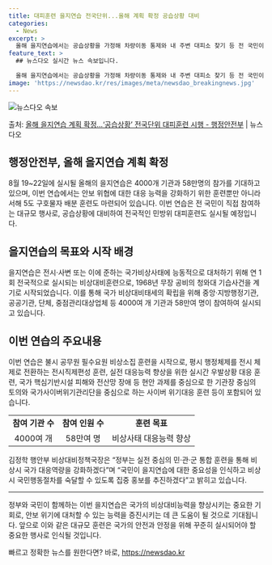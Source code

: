 ```yaml
---
title: 대피훈련 을지연습 전국단위...올해 계획 확정 공습상황 대비
categories:
  - News
excerpt: >
  올해 을지연습에서는 공습상황을 가정해 차량이동 통제와 내 주변 대피소 찾기 등 전 국민이 직접 참여하는 전국…
feature_text: >
  ## 뉴스다오 실시간 뉴스 속보입니다.

  올해 을지연습에서는 공습상황을 가정해 차량이동 통제와 내 주변 대피소 찾기 등 전 국민이 직접 참여하는 전국…
image: 'https://newsdao.kr/res/images/meta/newsdao_breakingnews.jpg'
---
```


![뉴스다오 속보](https://newsdao.kr/res/images/meta/newsdao_breakingnews.jpg)

<p>출처: <a href="https://newsdao.kr/3854" rel="dofollow">올해 을지연습 계획 확정…‘공습상황’ 전국단위 대피훈련 시행 - 행정안전부</a> | 뉴스다오</p>

<h2 data-ke-size="size26">행정안전부, 올해 을지연습 계획 확정</h2>
<p data-ke-size="size16">8월 19~22일에 실시될 올해의 을지연습은 4000개 기관과 58만명의 참가를 기대하고 있으며, 이번 연습에서는 안보 위협에 대한 대응 능력을 강화하기 위한 훈련뿐만 아니라 서해 5도 구호물자 배분 훈련도 마련되어 있습니다. 이번 연습은 전 국민이 직접 참여하는 대규모 행사로, 공습상황에 대비하여 전국적인 민방위 대피훈련도 실시될 예정입니다.</p>

<h2 data-ke-size="size26">을지연습의 목표와 시작 배경</h2>
<p data-ke-size="size16">을지연습은 전시·사변 또는 이에 준하는 국가비상사태에 능동적으로 대처하기 위해 연 1회 전국적으로 실시되는 비상대비훈련으로, 1968년 무장 공비의 청와대 기습사건을 계기로 시작되었습니다. 이를 통해 국가 비상대비태세의 확립을 위해 중앙·지방행정기관, 공공기관, 단체, 중점관리대상업체 등 4000여 개 기관과 58만여 명이 참여하여 실시되고 있습니다.</p>

<h2 data-ke-size="size26">이번 연습의 주요내용</h2>
<p data-ke-size="size16">이번 연습은 불시 공무원 필수요원 비상소집 훈련을 시작으로, 평시 행정체제를 전시 체제로 전환하는 전시직제편성 훈련, 실전 대응능력 향상을 위한 실시간 우발상황 대응 훈련, 국가 핵심기반시설 피해와 전산망 장애 등 현안 과제를 중심으로 한 기관장 중심의 토의와 국가사이버위기관리단을 중심으로 하는 사이버 위기대응 훈련 등이 포함되어 있습니다.</p>

<table>
	<tbody>
		<tr>
			<td style="text-align: center; height: 17px;"><b>참여 기관 수</b></td>
			<td style="text-align: center; height: 17px;"><b>참여 인원 수</b></td>
			<td style="text-align: center; height: 17px;"><b>훈련 목표</b></td>
		</tr>
		<tr>
			<td style="text-align: center; height: 17px;">4000여 개</td>
			<td style="text-align: center; height: 17px;">58만여 명</td>
			<td style="text-align: center; height: 17px;">비상사태 대응능력 향상</td>
		</tr>
	</tbody>
</table>

<p data-ke-size="size16">김정학 행안부 비상대비정책국장은 “정부는 실전 중심의 민·관·군 통합 훈련을 통해 비상시 국가 대응역량을 강화하겠다”며 “국민이 을지연습에 대한 중요성을 인식하고 비상시 국민행동절차를 숙달할 수 있도록 집중 홍보를 추진하겠다”고 밝히고 있습니다.</p>

<hr>

<p data-ke-size="size16">정부와 국민이 함께하는 이번 을지연습은 국가의 비상대비능력을 향상시키는 중요한 기회로, 안보 위기에 대처할 수 있는 능력을 증진시키는 데 큰 도움이 될 것으로 기대됩니다. 앞으로 이와 같은 대규모 훈련은 국가의 안전과 안정을 위해 꾸준히 실시되어야 할 중요한 행사로 인식될 것입니다.</p> 

빠르고 정확한 뉴스를 원한다면? 바로, <a href="https://newsdao.kr" rel="dofollow">https://newsdao.kr</a>


